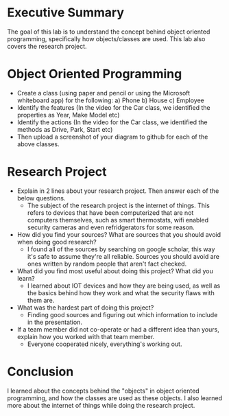 # Executive Summary
The goal of this lab is to understand the concept behind object oriented programming, specifically how objects/classes are used. This lab also covers the research project.
# Object Oriented Programming
* Create a class (using paper and pencil or using the Microsoft whiteboard app) for the following:
a) Phone
b) House
c) Employee
* Identify the features (In the video for the Car class, we identified the properties as Year, Make Model etc)
* Identify the actions (In the video for the Car class, we identified the methods as Drive, Park, Start etc)
* Then upload a screenshot of your diagram to github for each of the above classes.

# Research Project
* Explain in 2 lines about your research project. Then answer each of the below questions.
   * The subject of the research project is the internet of things. This refers to devices that have been computerized that are not computers themselves, such as smart thermostats, wifi enabled security cameras and even refridgerators for some reason. 
* How did you find your sources? What are sources that you should avoid when doing good research?
   * I found all of the sources by searching on google scholar, this way it's safe to assume they're all reliable. 
   Sources you should avoid are ones written by random people that aren't fact checked.
* What did you find most useful about doing this project? What did you learn?
  * I learned about IOT devices and how they are being used, as well as the basics behind how they work and what the security flaws with them are.
* What was the hardest part of doing this project?
  * Finding good sources and figuring out which information to include in the presentation.
* If a team member did not co-operate or had a different idea than yours, explain how you worked with that team member.
    * Everyone cooperated nicely, everything's working out. 

# Conclusion
I learned about the concepts behind the "objects" in object oriented programming, and how the classes are used as these objects. 
I also learned more about the internet of things while doing the research project. 
